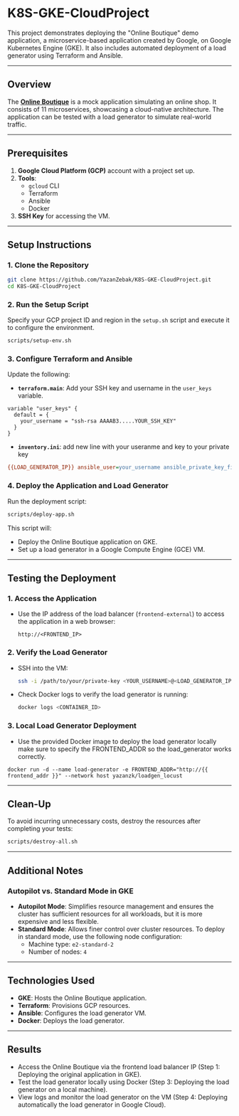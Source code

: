 
# K8S-GKE-CloudProject

This project demonstrates deploying the "Online Boutique" demo application, a microservice-based application created by Google, on Google Kubernetes Engine (GKE). It also includes automated deployment of a load generator using Terraform and Ansible.



---

## Overview

The [**Online Boutique**](https://github.com/GoogleCloudPlatform/microservices-demo/) is a mock application simulating an online shop. It consists of 11 microservices, showcasing a cloud-native architecture. The application can be tested with a load generator to simulate real-world traffic.

---

## Prerequisites

1. **Google Cloud Platform (GCP)** account with a project set up.
2. **Tools**:
   - `gcloud` CLI
   - Terraform
   - Ansible
   - Docker
3. **SSH Key** for accessing the VM.

---

## Setup Instructions

### 1. Clone the Repository
```bash
git clone https://github.com/YazanZebak/K8S-GKE-CloudProject.git
cd K8S-GKE-CloudProject
```

### 2. Run the Setup Script
Specify your GCP project ID and region in the `setup.sh` script and execute it to configure the environment.
```bash
scripts/setup-env.sh
```

### 3. Configure Terraform and Ansible
Update the following:

- **`terraform.main`**: Add your SSH key and username in the `user_keys` variable.
```hcl
variable "user_keys" {
  default = {
    your_username = "ssh-rsa AAAAB3.....YOUR_SSH_KEY"
  }
}

```

- **`inventory.ini`**: add new line with your useranme and key to your private key
```ini
{{LOAD_GENERATOR_IP}} ansible_user=your_username ansible_private_key_file=/path/to/ssh/private/key FRONTEND_ADDR={{FRONTEND_ADDR}}
```


### 4. Deploy the Application and Load Generator
Run the deployment script:
```bash
scripts/deploy-app.sh
```

This script will:
- Deploy the Online Boutique application on GKE.
- Set up a load generator in a Google Compute Engine (GCE) VM.

---

## Testing the Deployment

### 1. Access the Application
- Use the IP address of the load balancer (`frontend-external`) to access the application in a web browser:
  ```
  http://<FRONTEND_IP>
  ```

### 2. Verify the Load Generator
- SSH into the VM:
  ```bash
  ssh -i /path/to/your/private-key <YOUR_USERNAME>@<LOAD_GENERATOR_IP>
  ```
- Check Docker logs to verify the load generator is running:
  ```bash
  docker logs <CONTAINER_ID>
  ```

### 3. Local Load Generator Deployment
- Use the provided Docker image to deploy the load generator locally make sure to specify the FRONTEND_ADDR so the load_generator works correctly.
```
docker run -d --name load-generator -e FRONTEND_ADDR="http://{{ frontend_addr }}" --network host yazanzk/loadgen_locust
```

---

## Clean-Up

To avoid incurring unnecessary costs, destroy the resources after completing your tests:
```bash
scripts/destroy-all.sh
```

---

## Additional Notes

### Autopilot vs. Standard Mode in GKE
- **Autopilot Mode**: Simplifies resource management and ensures the cluster has sufficient resources for all workloads, but it is more expensive and less flexible.
- **Standard Mode**: Allows finer control over cluster resources. To deploy in standard mode, use the following node configuration:
  - Machine type: `e2-standard-2`
  - Number of nodes: `4`

---

## Technologies Used

- **GKE**: Hosts the Online Boutique application.
- **Terraform**: Provisions GCP resources.
- **Ansible**: Configures the load generator VM.
- **Docker**: Deploys the load generator.

---

## Results

- Access the Online Boutique via the frontend load balancer IP (Step 1: Deploying the original application in GKE).
- Test the load generator locally using Docker (Step 3: Deploying the load generator on a local machine).
- View logs and monitor the load generator on the VM (Step 4: Deploying automatically the load generator in Google Cloud).

